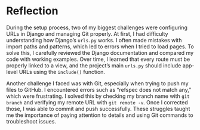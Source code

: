 # Reflection

During the setup process, two of my biggest challenges were configuring URLs in Django and managing Git properly. At first, I had difficulty understanding how Django’s `urls.py` works. I often made mistakes with import paths and patterns, which led to errors when I tried to load pages. To solve this, I carefully reviewed the Django documentation and compared my code with working examples. Over time, I learned that every route must be properly linked to a view, and the project’s main `urls.py` should include app-level URLs using the `include()` function.  

Another challenge I faced was with Git, especially when trying to push my files to GitHub. I encountered errors such as “refspec does not match any,” which were frustrating. I solved this by checking my branch name with `git branch` and verifying my remote URL with `git remote -v`. Once I corrected those, I was able to commit and push successfully. These struggles taught me the importance of paying attention to details and using Git commands to troubleshoot issues.
